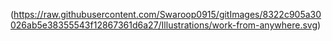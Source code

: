 (https://raw.githubusercontent.com/Swaroop0915/gitImages/8322c905a30026ab5e38355543f12867361d6a27/Illustrations/work-from-anywhere.svg)

